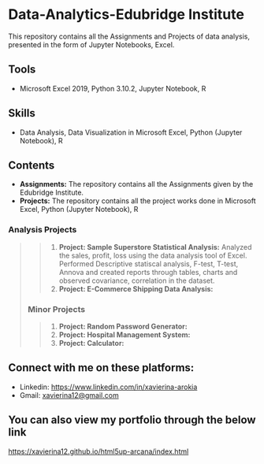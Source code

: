 # Data-Analytics-Edubridge Institute
This repository contains all the Assignments and Projects of data analysis, presented in the form of Jupyter Notebooks, Excel.

## Tools
* Microsoft Excel 2019, Python 3.10.2, Jupyter Notebook, R

## Skills
* Data Analysis, Data Visualization in Microsoft Excel, Python (Jupyter Notebook), R

## Contents
* **Assignments:** The repository contains all the Assignments given by the Edubridge Institute. 
* **Projects:** The repository contains all the project works done in Microsoft Excel, Python (Jupyter Notebook), R
### Analysis Projects
>>1. **Project: Sample Superstore Statistical Analysis:**
Analyzed the sales, profit, loss using the data analysis tool of Excel. Performed Descriptive statiscal analysis, F-test, T-test, Annova and created reports through tables, charts and observed covariance, correlation in the dataset.
>>2. **Project: E-Commerce Shipping Data Analysis:**
> ### Minor Projects
>>1. **Project: Random Password Generator:**
>>2. **Project: Hospital Management System:**
>>3. **Project: Calculator:**



## Connect with me on these platforms:
* Linkedin:  https://www.linkedin.com/in/xavierina-arokia 
* Gmail: xavierina12@gmail.com 


## You can also view my portfolio through the below link
https://xavierina12.github.io/html5up-arcana/index.html
